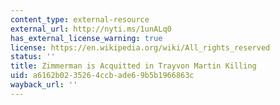 ```yaml
---
content_type: external-resource
external_url: http://nyti.ms/1unALq0
has_external_license_warning: true
license: https://en.wikipedia.org/wiki/All_rights_reserved
status: ''
title: Zimmerman is Acquitted in Trayvon Martin Killing
uid: a6162b02-3526-4ccb-ade6-9b5b1966863c
wayback_url: ''
---
```

